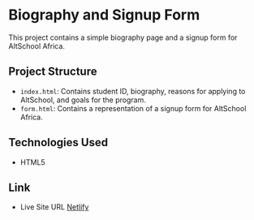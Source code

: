 # Biography and Signup Form

This project contains a simple biography page and a signup form for AltSchool Africa.

## Project Structure

- `index.html`: Contains student ID, biography, reasons for applying to AltSchool, and goals for the program.
- `form.html`: Contains a representation of a signup form for AltSchool Africa.

## Technologies Used
- HTML5

## Link
- Live Site URL [Netlify](https://altschool-ass1.netlify.app/form)

